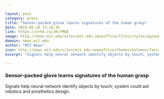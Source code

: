 ```yaml
---

layout: post
category: press
title: "Sensor-packed glove learns signatures of the human grasp"
date: 2019-05-29 17:18:35
link: https://vrhk.co/2KcYMQA
image: http://news.mit.edu/sites/mit.edu.newsoffice/files/styles/og/public/images/2019/MIT-Grasp-Signature.jpg
domain: news.mit.edu
author: "MIT News"
icon: http://news.mit.edu/sites/mit.edu.newsoffice/themes/mitnews/favicon.ico
excerpt: "Signals help neural network identify objects by touch; system could aid robotics and prosthetics design."

---
```


### Sensor-packed glove learns signatures of the human grasp

Signals help neural network identify objects by touch; system could aid robotics and prosthetics design.